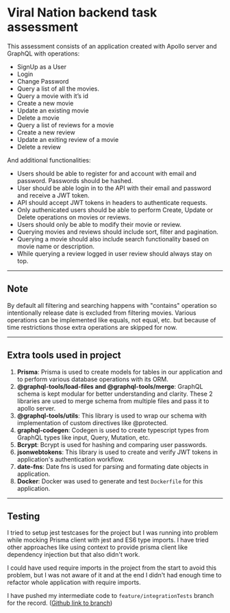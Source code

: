 # Viral Nation backend task assessment

This assessment consists of an application created with Apollo server and GraphQL with operations:
- SignUp as a User
- Login
- Change Password
- Query a list of all the movies.
- Query a movie with it’s id
- Create a new movie
- Update an existing movie
- Delete a movie
- Query a list of reviews for a movie
- Create a new review
- Update an exiting review of a movie
- Delete a review

And additional functionalities:
- Users should be able to register for and account with email and password. Passwords should be hashed.
- User should be able login in to the API with their email and password and receive a JWT token.
- API should accept JWT tokens in headers to authenticate requests.
- Only authenicated users should be able to perform Create, Update or Delete operations on movies or reviews.
- Users should only be able to modify their movie or review.
- Querying movies and reviews should include sort, filter and pagination.
- Querying a movie should also include search functionality based on movie name or description.
- While querying a review logged in user review should always stay on top.

---
## Note

By default all filtering and searching happens with "contains" operation so intentionally release date is excluded from filtering movies. Various operations can be implemented like equals, not equal, etc. but because of time restrictions those extra operations are skipped for now.

---

## Extra tools used in project
1. **Prisma**: Prisma is used to create models for tables in our application and to perform various database operations with its ORM.
1. **@graphql-tools/load-files and @graphql-tools/merge**: GraphQL schema is kept modular for better understanding and clarity. These 2 libraries are used to merge schema from multiple files and pass it to apollo server.
1. **@graphql-tools/utils**: This library is used to wrap our schema with implementation of custom directives like @protected.
1. **graphql-codegen**: Codegen is used to create typescript types from GraphQL types like input, Query, Mutation, etc.
1. **Bcrypt**: Bcrypt is used for hashing and comparing user passwords.
1. **jsonwebtokens**: This library is used to create and verify JWT tokens in application's authentication workflow.
1. **date-fns**: Date fns is used for parsing and formating date objects in application.
1. **Docker**: Docker was used to generate and test `Dockerfile` for this application.

---

## Testing
I tried to setup jest testcases for the project but I was running into problem while mocking Prisma client with jest and ES6 type imports. I have tried other approaches like using context to provide prisma client like dependency injection but that also didn't work.

I could have used require imports in the project from the start to avoid this problem, but I was not aware of it and at the end I didn't had enough time to refactor whole application with require imports.

I have pushed my intermediate code to `feature/integrationTests` branch for the record. ([Github link to branch](https://github.com/leokishan/ViralNationAssessment/tree/feature/integrationTests))